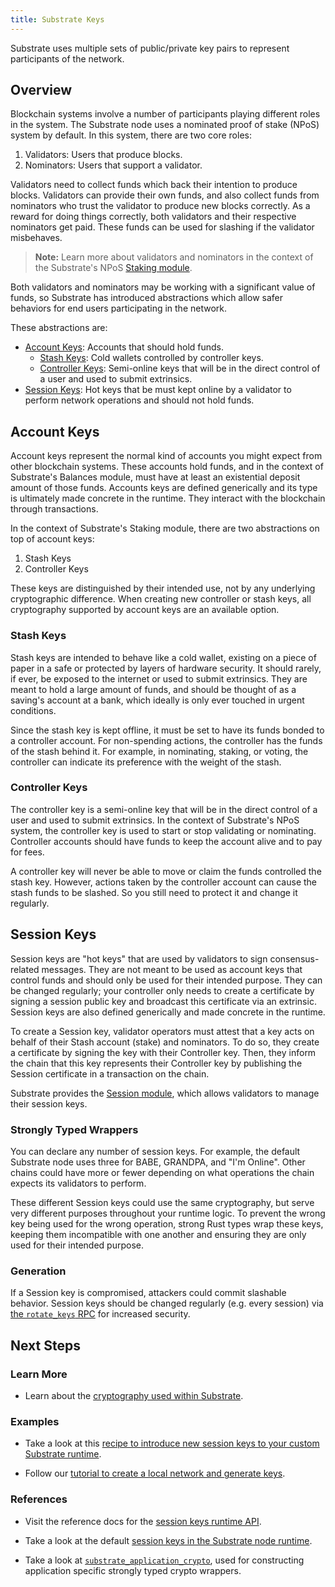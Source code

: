 ```yaml
---
title: Substrate Keys
---
```


Substrate uses multiple sets of public/private key pairs to represent
participants of the network.

## Overview

Blockchain systems involve a number of participants playing different roles in
the system. The Substrate node uses a nominated proof of stake (NPoS) system by
default. In this system, there are two core roles:

1. Validators: Users that produce blocks.
2. Nominators: Users that support a validator.

Validators need to collect funds which back their intention to produce blocks.
Validators can provide their own funds, and also collect funds from nominators
who trust the validator to produce new blocks correctly. As a reward for doing
things correctly, both validators and their respective nominators get paid.
These funds can be used for slashing if the validator misbehaves.

> **Note:** Learn more about validators and nominators in the context of the
> Substrate's NPoS [Staking module](/rustdocs/master/srml_staking/index.html).

Both validators and nominators may be working with a significant value of funds,
so Substrate has introduced abstractions which allow safer behaviors for end
users participating in the network.

These abstractions are:

* [Account Keys](#account-keys): Accounts that should hold funds.
    * [Stash Keys](#stash-keys): Cold wallets controlled by controller keys.
    * [Controller Keys](#controller-keys): Semi-online keys that will be in the
      direct control of a user and used to submit extrinsics.
* [Session Keys](#session-keys): Hot keys that be must kept online by a
  validator to perform network operations and should not hold funds.

## Account Keys

Account keys represent the normal kind of accounts you might expect from other
blockchain systems. These accounts hold funds, and in the context of Substrate's
Balances module, must have at least an existential deposit amount of those
funds. Accounts keys are defined generically and its type is ultimately made
concrete in the runtime. They interact with the blockchain through transactions.

In the context of Substrate's Staking module, there are two abstractions on top
of account keys:

1. Stash Keys
2. Controller Keys

These keys are distinguished by their intended use, not by any underlying
cryptographic difference. When creating new controller or stash keys, all
cryptography supported by account keys are an available option.

### Stash Keys

Stash keys are intended to behave like a cold wallet, existing on a piece of
paper in a safe or protected by layers of hardware security. It should rarely,
if ever, be exposed to the internet or used to submit extrinsics. They are meant
to hold a large amount of funds, and should be thought of as a saving's account
at a bank, which ideally is only ever touched in urgent conditions.

Since the stash key is kept offline, it must be set to have its funds bonded to
a controller account. For non-spending actions, the controller has the funds of
the stash behind it. For example, in nominating, staking, or voting, the
controller can indicate its preference with the weight of the stash.

### Controller Keys

The controller key is a semi-online key that will be in the direct control of a
user and used to submit extrinsics. In the context of Substrate's NPoS system,
the controller key is used to start or stop validating or nominating. Controller
accounts should have funds to keep the account alive and to pay for fees.

A controller key will never be able to move or claim the funds controlled the
stash key. However, actions taken by the controller account can cause the stash
funds to be slashed. So you still need to protect it and change it regularly.

## Session Keys

Session keys are "hot keys" that are used by validators to sign
consensus-related messages. They are not meant to be used as account keys that
control funds and should only be used for their intended purpose. They can be
changed regularly; your controller only needs to create a certificate by signing
a session public key and broadcast this certificate via an extrinsic. Session
keys are also defined generically and made concrete in the runtime.

To create a Session key, validator operators must attest that a key acts on
behalf of their Stash account (stake) and nominators. To do so, they create a
certificate by signing the key with their Controller key. Then, they inform the
chain that this key represents their Controller key by publishing the Session
certificate in a transaction on the chain.

Substrate provides the [Session
module](/rustdocs/master/srml_session/index.html), which allows validators to
manage their session keys.

### Strongly Typed Wrappers

You can declare any number of session keys. For example, the default Substrate
node uses three for BABE, GRANDPA, and "I'm Online". Other chains could have
more or fewer depending on what operations the chain expects its validators to
perform.

These different Session keys could use the same cryptography, but serve very
different purposes throughout your runtime logic. To prevent the wrong key being
used for the wrong operation, strong Rust types wrap these keys, keeping them
incompatible with one another and ensuring they are only used for their intended
purpose.

### Generation

If a Session key is compromised, attackers could commit slashable behavior.
Session keys should be changed regularly (e.g. every session) via [the
`rotate_keys`
RPC](/rustdocs/master/substrate_rpc/author/trait.AuthorApi.html#tymethod.rotate_keys)
for increased security.

## Next Steps

### Learn More

* Learn about the [cryptography used within
  Substrate](conceptual/cryptography/index.md).

### Examples

* Take a look at this [recipe to introduce new session keys to your custom
  Substrate runtime](TODO).

* Follow our [tutorial to create a local network and generate keys](TODO).

### References

* Visit the reference docs for the [session keys runtime
  API](/rustdocs/master/substrate_session/trait.SessionKeys.html).

* Take a look at the default [session keys in the Substrate node
  runtime](/rustdocs/master/node_runtime/struct.SessionKeys.html).

* Take a look at
  [`substrate_application_crypto`](/rustdocs/master/substrate_application_crypto/index.html),
  used for constructing application specific strongly typed crypto wrappers.
